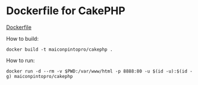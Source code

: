 # Dockerfile for CakePHP

[Dockerfile](Dockerfile)

How to build:

```
docker build -t maiconpintopro/cakephp .
```

How to run:

```
docker run -d --rm -v $PWD:/var/www/html -p 8888:80 -u $(id -u):$(id -g) maiconpintopro/cakephp
```
